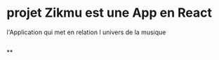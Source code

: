 # projet Zikmu est une App en React
  l'Application qui met en relation l univers de la musique 

## 
### 
### 

### 

### 

**



## 
### 

### 

### 

### 

### 

### 